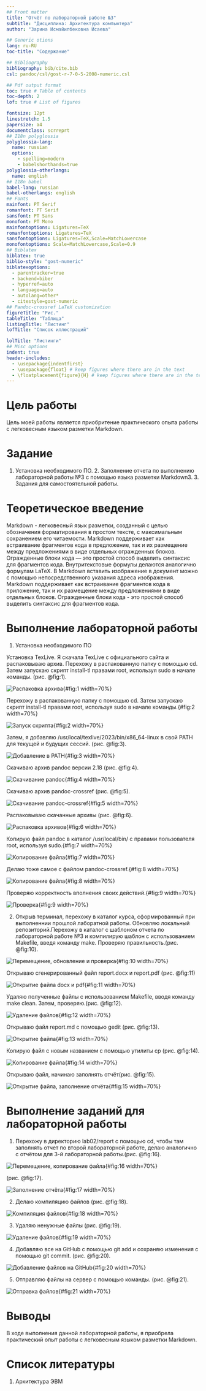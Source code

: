 ```yaml
---
## Front matter
title: "Отчёт по лабораторной работе №3"
subtitle: "Дисциплина: Архитектура компьютера"
author: "Зарина Исмайилбековна Исаева"

## Generic otions
lang: ru-RU
toc-title: "Содержание"

## Bibliography
bibliography: bib/cite.bib
csl: pandoc/csl/gost-r-7-0-5-2008-numeric.csl

## Pdf output format
toc: true # Table of contents
toc-depth: 2
lof: true # List of figures

fontsize: 12pt
linestretch: 1.5
papersize: a4
documentclass: scrreprt
## I18n polyglossia
polyglossia-lang:
  name: russian
  options:
	- spelling=modern
	- babelshorthands=true
polyglossia-otherlangs:
  name: english
## I18n babel
babel-lang: russian
babel-otherlangs: english
## Fonts
mainfont: PT Serif
romanfont: PT Serif
sansfont: PT Sans
monofont: PT Mono
mainfontoptions: Ligatures=TeX
romanfontoptions: Ligatures=TeX
sansfontoptions: Ligatures=TeX,Scale=MatchLowercase
monofontoptions: Scale=MatchLowercase,Scale=0.9
## Biblatex
biblatex: true
biblio-style: "gost-numeric"
biblatexoptions:
  - parentracker=true
  - backend=biber
  - hyperref=auto
  - language=auto
  - autolang=other*
  - citestyle=gost-numeric
## Pandoc-crossref LaTeX customization
figureTitle: "Рис."
tableTitle: "Таблица"
listingTitle: "Листинг"
lofTitle: "Список иллюстраций"

lolTitle: "Листинги"
## Misc options
indent: true
header-includes:
  - \usepackage{indentfirst}
  - \usepackage{float} # keep figures where there are in the text
  - \floatplacement{figure}{H} # keep figures where there are in the text
---
```


# Цель работы

Цель моей работы является приобритение практического опыта работы с легковесным языком разметки Markdown.

# Задание

  1. Установка необходимого ПО.
	2. Заполнение отчета по выполнению лабораторной работы №3 с помощью языка разметки Markdown3. 
	3. Задания для самостоятельной работы.

# Теоретическое введение

Markdown - легковесный язык разметки, созданный с целью обозначения форматирования в простом тексте, с максимальным сохранением его читаемости. Markdown поддерживает как встраивание фрагментов кода в предложение, так и их размещение между предложениями в виде отдельных огражденных блоков. Огражденные блоки кода — это простой способ выделить синтаксис для фрагментов кода. Внутритекстовые формулы делаются аналогично формулам LaTeX. В Markdown вставить изображение в документ можно с помощью непосредственного указания адреса изображения. Markdown поддерживает как встраивание фрагментов кода в приложение, так и их размещение между предложениями в виде отдельных блоков. Огражденные блоки кода - это простой способ выделить синтаксис для фрагментов кода.

# Выполнение лабораторной работы

1. Установка необходимого ПО 

  Установка TexLive. Я скачала TexLive с официального сайта и распаковываю архив. Перехожу в распакованную папку с помощью cd. Затем запускаю скрипт install-tl  правами root, используя sudo в начале команды. (рис. @fig:1).
  
![Распаковка архива](image/L3.1.png){#fig:1 width=70%}

  Перехожу в распакованную папку с помощью cd. Затем запускаю скрипт install-tl  правами root, используя sudo в начале команды.{#fig:2 width=70%}
  
![Запуск скрипта](image/L3.2.png){#fig:2 width=70%}

  Затем, я добавляю /usr/local/texlive/2023/bin/x86_64-linux в свой PATH для текущей и будущих сессий. (рис. @fig:3).
  
![Добавление в PATH](image/L3.3.png){#fig:3 width=70%}

  Скачиваю архив pandoc версии 2.18 (рис. @fig:4).
  
![Cкачивание pandoc](image/L3.4.png){#fig:4 width=70%}

  Скачиваю архив pandoc-crossref (рис. @fig:5).
  
![Cкачивание pandoc-crossref](image/L3.5.png){#fig:5 width=70%} 

  Распаковываю скачанные архивы (рис. @fig:6).
  
![Распаковка архивов](image/L3.6.png){#fig:6 width=70%}

  Копирую файл pandoc в каталог /usr/local/bin/ с правами пользователя root, используя sudo.{#fig:7 width=70%}
  
![Копирование файла](image/L3.7.png){#fig:7 width=70%}

  Делаю тоже самое с файлом pandoc-crossref.{#fig:8 width=70%}
  
![Копирование файла](image/L3.8.png){#fig:8 width=70%}

  Проверяю корректность вполнения своих действий.{#fig:9 width=70%}
  
![Проверка](image/L3.9.png){#fig:9 width=70%}
  
  
2. Открыв терминал, перехожу в каталог курса, сформированный при выполненнии прошлой лаборатной работы. Обновляю локальный репозиторий.Перехожу в каталог с шаблоном отчета по лабораторной работе №3 и компилирую шаблон с использованием Makefile, введя команду make. Проверяю правильность.(рис. @fig:10).

![Перемещение, обновление и проверка](image/L3.10.png){#fig:10 width=70%}

  Открываю сгенерированный файл report.docx и report.pdf (рис. @fig:11)
  
![Открытие файла docx и pdf](image/L3.11.png){#fig:11 width=70%} 

  Удаляю полученные файлы с использованием Makefile, вводя команду make clean. Затем, проверяю.(рис. @fig:12).
  
![Удаление файлов](image/L3.12.png){#fig:12 width=70%} 

  Открываю файл report.md с помощью gedit (рис. @fig:13).
  
![Открытие файла](image/L3.13.png){#fig:13 width=70%} 

  Копирую файл с новым названием с помощью утилиты cp (рис. @fig:14).

![Копирование файла](image/L3.14.png){#fig:14 width=70%} 

  Открываю файл, начинаю заполнять отчёт(рис. @fig:15).
  
![Открытие файла, заполнение отчёта](image/L3.15.png){#fig:15 width=70%}


# Выполнение заданий для лабораторной работы 


  1. Перехожу в директорию lab02/report с помощью cd, чтобы там заполнять отчет по второй лабораторной работе, делаю аналогично с отчётом для 3-й лабораторной работы.(рис. @fig:16).
  
![Перемещение, копирование файла](image/L3.16.png){#fig:16 width=70%} 

 (рис. @fig:17).

![Заполнение отчёта](image/L3.17.png){#fig:17 width=70%} 

  2. Делаю компиляцию файлов (рис. @fig:18).
 
![Компиляция файлов](image/L3.18.png){#fig:18 width=70%}

  3. Удаляю ненужные файлы (рис. @fig:19).
  
![Удаление файлов](image/L3.19.png){#fig:19 width=70%}
 
  4. Добавляю все на GitHub с помощью git add и сохраняю изменения с помощью git commit. (рис. @fig:20).
  
![Добавление файлов на GitHub](image/L3.20.png){#fig:20 width=70%}

  5. Отправляю файлы на сервер с помощью команды. (рис. @fig:21).
  
![Отправка файлов](image/L3.211.png){#fig:21 width=70%}


# Выводы

В ходе выполнения данной лабораторной работы, я приобрела практический опыт работы с легковесным языком разметки Markdown.

# Список литературы

1. Архитектура ЭВМ